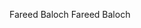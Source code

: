 Fareed Baloch                                         F a r e e d   B a l o c h                                                                                 